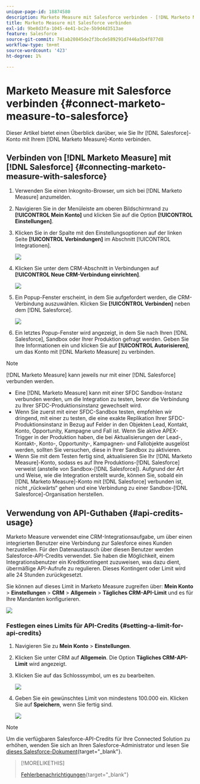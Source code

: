 ```yaml
---
unique-page-id: 18874580
description: Marketo Measure mit Salesforce verbinden - [!DNL Marketo Measure]
title: Marketo Measure mit Salesforce verbinden
exl-id: 9be8d3fa-1045-4e41-bc2e-5b9d4d3513ae
feature: Salesforce
source-git-commit: 741ab20845de2f3bcde589291d7446a5b4f877d8
workflow-type: tm+mt
source-wordcount: '423'
ht-degree: 1%

---
```


# Marketo Measure mit Salesforce verbinden {#connect-marketo-measure-to-salesforce}

Dieser Artikel bietet einen Überblick darüber, wie Sie Ihr [!DNL Salesforce]-Konto mit Ihrem [!DNL Marketo Measure]-Konto verbinden.

## Verbinden von [!DNL Marketo Measure] mit [!DNL Salesforce] {#connecting-marketo-measure-with-salesforce}

1. Verwenden Sie einen Inkognito-Browser, um sich bei [!DNL Marketo Measure] anzumelden.

1. Navigieren Sie in der Menüleiste am oberen Bildschirmrand zu **[!UICONTROL Mein Konto]** und klicken Sie auf die Option **[!UICONTROL Einstellungen]**.

1. Klicken Sie in der Spalte mit den Einstellungsoptionen auf der linken Seite **[!UICONTROL Verbindungen]** im Abschnitt [!UICONTROL Integrationen].

   ![](assets/connect-marketo-measure-to-salesforce-1.png)

1. Klicken Sie unter dem CRM-Abschnitt in Verbindungen auf **[!UICONTROL Neue CRM-Verbindung einrichten]**.

   ![](assets/connect-marketo-measure-to-salesforce-2.png)

1. Ein Popup-Fenster erscheint, in dem Sie aufgefordert werden, die CRM-Verbindung auszuwählen. Klicken Sie **[!UICONTROL Verbinden]** neben dem [!DNL Salesforce].

   ![](assets/connect-marketo-measure-to-salesforce-3.png)

1. Ein letztes Popup-Fenster wird angezeigt, in dem Sie nach Ihren [!DNL Salesforce], Sandbox oder Ihrer Produktion gefragt werden. Geben Sie Ihre Informationen ein und klicken Sie auf **[!UICONTROL Autorisieren]**, um das Konto mit [!DNL Marketo Measure] zu verbinden.

>[!NOTE]
>
>[!DNL Marketo Measure] kann jeweils nur mit einer [!DNL Salesforce] verbunden werden.
>
>* Eine [!DNL Marketo Measure] kann mit einer SFDC Sandbox-Instanz verbunden werden, um die Integration zu testen, bevor die Verbindung zu Ihrer SFDC-Produktionsinstanz gewechselt wird.
>* Wenn Sie zuerst mit einer SFDC-Sandbox testen, empfehlen wir dringend, mit einer zu testen, die eine exakte Replikation Ihrer SFDC-Produktionsinstanz in Bezug auf Felder in den Objekten Lead, Kontakt, Konto, Opportunity, Kampagne und Fall ist. Wenn Sie aktive APEX-Trigger in der Produktion haben, die bei Aktualisierungen der Lead-, Kontakt-, Konto-, Opportunity-, Kampagnen- und Fallobjekte ausgelöst werden, sollten Sie versuchen, diese in Ihrer Sandbox zu aktivieren.
>* Wenn Sie mit dem Testen fertig sind, aktualisieren Sie Ihr [!DNL Marketo Measure]-Konto, sodass es auf Ihre Produktions-[!DNL Salesforce] verweist (anstelle von Sandbox-[!DNL Salesforce]). Aufgrund der Art und Weise, wie die Integration erstellt wurde, können Sie, sobald ein [!DNL Marketo Measure]-Konto mit [!DNL Salesforce] verbunden ist, nicht „rückwärts“ gehen und eine Verbindung zu einer Sandbox-[!DNL Salesforce]-Organisation herstellen.

## Verwendung von API-Guthaben {#api-credits-usage}

Marketo Measure verwendet eine CRM-Integrationsaufgabe, um über einen integrierten Benutzer eine Verbindung zur Salesforce eines Kunden herzustellen. Für den Datenaustausch über diesen Benutzer werden Salesforce-API-Credits verwendet. Sie haben die Möglichkeit, einem Integrationsbenutzer ein Kreditkontingent zuzuweisen, was dazu dient, übermäßige API-Aufrufe zu regulieren. Dieses Kontingent oder Limit wird alle 24 Stunden zurückgesetzt.

Sie können auf dieses Limit in Marketo Measure zugreifen über: **Mein Konto** > **Einstellungen** > **CRM** > **Allgemein** > **Tägliches CRM-API-Limit** und es für Ihre Mandanten konfigurieren.

![](assets/connect-marketo-measure-to-salesforce-4.png)

### Festlegen eines Limits für API-Credits {#setting-a-limit-for-api-credits}

1. Navigieren Sie zu **Mein Konto** > **Einstellungen**.

1. Klicken Sie unter CRM auf **Allgemein**. Die Option **Tägliches CRM-API-Limit** wird angezeigt.

1. Klicken Sie auf das Schlosssymbol, um es zu bearbeiten.

   ![](assets/connect-marketo-measure-to-salesforce-5.png)

1. Geben Sie ein gewünschtes Limit von mindestens 100.000 ein. Klicken Sie auf **Speichern**, wenn Sie fertig sind.

   ![](assets/connect-marketo-measure-to-salesforce-6.png)

>[!NOTE]
>
>Um die verfügbaren Salesforce-API-Credits für Ihre Connected Solution zu erhöhen, wenden Sie sich an Ihren Salesforce-Administrator und lesen Sie [dieses Salesforce-Dokument](https://developer.salesforce.com/docs/atlas.en-us.salesforce_app_limits_cheatsheet.meta/salesforce_app_limits_cheatsheet/salesforce_app_limits_platform_api.htm){target="_blank"}.

>[!MORELIKETHIS]
>
>[Fehlerbenachrichtigungen](/help/configuration-and-setup/getting-started-with-marketo-measure/error-notifications.md){target="_blank"}
